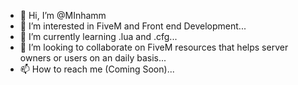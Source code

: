- 👋 Hi, I’m @MInhamm
- 👀 I’m interested in FiveM and Front end Development...
- 🌱 I’m currently learning .lua and .cfg...
- 💞️ I’m looking to collaborate on FiveM resources that helps server owners or users on an daily basis...
- 📫 How to reach me (Coming Soon)...

<!---
About me description
--->
